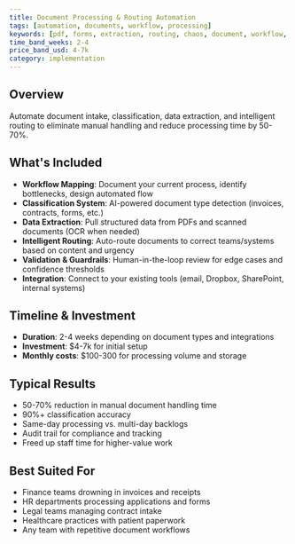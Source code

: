 ```yaml
---
title: Document Processing & Routing Automation
tags: [automation, documents, workflow, processing]
keywords: [pdf, forms, extraction, routing, chaos, document, workflow, intake]
time_band_weeks: 2-4
price_band_usd: 4-7k
category: implementation
---
```


## Overview

Automate document intake, classification, data extraction, and intelligent routing to eliminate manual handling and reduce processing time by 50-70%.

## What's Included

- **Workflow Mapping**: Document your current process, identify bottlenecks, design automated flow
- **Classification System**: AI-powered document type detection (invoices, contracts, forms, etc.)
- **Data Extraction**: Pull structured data from PDFs and scanned documents (OCR when needed)
- **Intelligent Routing**: Auto-route documents to correct teams/systems based on content and urgency
- **Validation & Guardrails**: Human-in-the-loop review for edge cases and confidence thresholds
- **Integration**: Connect to your existing tools (email, Dropbox, SharePoint, internal systems)

## Timeline & Investment

- **Duration**: 2-4 weeks depending on document types and integrations
- **Investment**: $4-7k for initial setup
- **Monthly costs**: $100-300 for processing volume and storage

## Typical Results

- 50-70% reduction in manual document handling time
- 90%+ classification accuracy
- Same-day processing vs. multi-day backlogs
- Audit trail for compliance and tracking
- Freed up staff time for higher-value work

## Best Suited For

- Finance teams drowning in invoices and receipts
- HR departments processing applications and forms
- Legal teams managing contract intake
- Healthcare practices with patient paperwork
- Any team with repetitive document workflows
